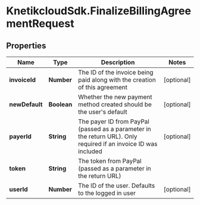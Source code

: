 # KnetikcloudSdk.FinalizeBillingAgreementRequest

## Properties
Name | Type | Description | Notes
------------ | ------------- | ------------- | -------------
**invoiceId** | **Number** | The ID of the invoice being paid along with the creation of this agreement | [optional] 
**newDefault** | **Boolean** | Whether the new payment method created should be the user&#39;s default | [optional] 
**payerId** | **String** | The payer ID from PayPal (passed as a parameter in the return URL). Only required if an invoice ID was included | [optional] 
**token** | **String** | The token from PayPal (passed as a parameter in the return URL) | 
**userId** | **Number** | The ID of the user. Defaults to the logged in user | [optional] 


